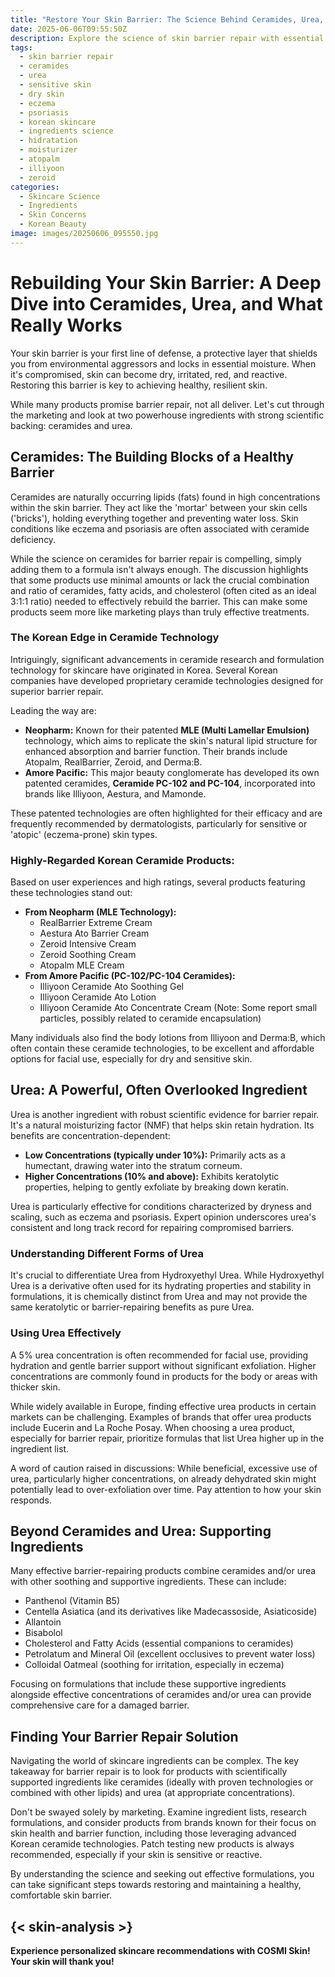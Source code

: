 ```yaml
---
title: "Restore Your Skin Barrier: The Science Behind Ceramides, Urea, and Korean Skincare Innovations"
date: 2025-06-06T09:55:50Z
description: Explore the science of skin barrier repair with essential ingredients like ceramides and urea. Learn about effective formulations, concentrations, and the pioneering role of Korean beauty in ceramide technology.
tags:
  - skin barrier repair
  - ceramides
  - urea
  - sensitive skin
  - dry skin
  - eczema
  - psoriasis
  - korean skincare
  - ingredients science
  - hidratation
  - moisturizer
  - atopalm
  - illiyoon
  - zeroid
categories:
  - Skincare Science
  - Ingredients
  - Skin Concerns
  - Korean Beauty
image: images/20250606_095550.jpg
---
```


# Rebuilding Your Skin Barrier: A Deep Dive into Ceramides, Urea, and What Really Works

Your skin barrier is your first line of defense, a protective layer that shields you from environmental aggressors and locks in essential moisture. When it's compromised, skin can become dry, irritated, red, and reactive. Restoring this barrier is key to achieving healthy, resilient skin.

While many products promise barrier repair, not all deliver. Let's cut through the marketing and look at two powerhouse ingredients with strong scientific backing: ceramides and urea.

## Ceramides: The Building Blocks of a Healthy Barrier

Ceramides are naturally occurring lipids (fats) found in high concentrations within the skin barrier. They act like the 'mortar' between your skin cells ('bricks'), holding everything together and preventing water loss. Skin conditions like eczema and psoriasis are often associated with ceramide deficiency.

While the science on ceramides for barrier repair is compelling, simply adding them to a formula isn't always enough. The discussion highlights that some products use minimal amounts or lack the crucial combination and ratio of ceramides, fatty acids, and cholesterol (often cited as an ideal 3:1:1 ratio) needed to effectively rebuild the barrier. This can make some products seem more like marketing plays than truly effective treatments.

### The Korean Edge in Ceramide Technology

Intriguingly, significant advancements in ceramide research and formulation technology for skincare have originated in Korea. Several Korean companies have developed proprietary ceramide technologies designed for superior barrier repair.

Leading the way are:

*   **Neopharm:** Known for their patented **MLE (Multi Lamellar Emulsion)** technology, which aims to replicate the skin's natural lipid structure for enhanced absorption and barrier function. Their brands include Atopalm, RealBarrier, Zeroid, and Derma:B.
*   **Amore Pacific:** This major beauty conglomerate has developed its own patented ceramides, **Ceramide PC-102 and PC-104**, incorporated into brands like Illiyoon, Aestura, and Mamonde.

These patented technologies are often highlighted for their efficacy and are frequently recommended by dermatologists, particularly for sensitive or 'atopic' (eczema-prone) skin types.

### Highly-Regarded Korean Ceramide Products:

Based on user experiences and high ratings, several products featuring these technologies stand out:

*   **From Neopharm (MLE Technology):**
    *   RealBarrier Extreme Cream
    *   Aestura Ato Barrier Cream
    *   Zeroid Intensive Cream
    *   Zeroid Soothing Cream
    *   Atopalm MLE Cream
*   **From Amore Pacific (PC-102/PC-104 Ceramides):**
    *   Illiyoon Ceramide Ato Soothing Gel
    *   Illiyoon Ceramide Ato Lotion
    *   Illiyoon Ceramide Ato Concentrate Cream (Note: Some report small particles, possibly related to ceramide encapsulation)

Many individuals also find the body lotions from Illiyoon and Derma:B, which often contain these ceramide technologies, to be excellent and affordable options for facial use, especially for dry and sensitive skin.

## Urea: A Powerful, Often Overlooked Ingredient

Urea is another ingredient with robust scientific evidence for barrier repair. It's a natural moisturizing factor (NMF) that helps skin retain hydration. Its benefits are concentration-dependent:

*   **Low Concentrations (typically under 10%):** Primarily acts as a humectant, drawing water into the stratum corneum.
*   **Higher Concentrations (10% and above):** Exhibits keratolytic properties, helping to gently exfoliate by breaking down keratin.

Urea is particularly effective for conditions characterized by dryness and scaling, such as eczema and psoriasis. Expert opinion underscores urea's consistent and long track record for repairing compromised barriers.

### Understanding Different Forms of Urea

It's crucial to differentiate Urea from Hydroxyethyl Urea. While Hydroxyethyl Urea is a derivative often used for its hydrating properties and stability in formulations, it is chemically distinct from Urea and may not provide the same keratolytic or barrier-repairing benefits as pure Urea.

### Using Urea Effectively

A 5% urea concentration is often recommended for facial use, providing hydration and gentle barrier support without significant exfoliation. Higher concentrations are commonly found in products for the body or areas with thicker skin.

While widely available in Europe, finding effective urea products in certain markets can be challenging. Examples of brands that offer urea products include Eucerin and La Roche Posay. When choosing a urea product, especially for barrier repair, prioritize formulas that list Urea higher up in the ingredient list.

A word of caution raised in discussions: While beneficial, excessive use of urea, particularly higher concentrations, on already dehydrated skin might potentially lead to over-exfoliation over time. Pay attention to how your skin responds.

## Beyond Ceramides and Urea: Supporting Ingredients

Many effective barrier-repairing products combine ceramides and/or urea with other soothing and supportive ingredients. These can include:

*   Panthenol (Vitamin B5)
*   Centella Asiatica (and its derivatives like Madecassoside, Asiaticoside)
*   Allantoin
*   Bisabolol
*   Cholesterol and Fatty Acids (essential companions to ceramides)
*   Petrolatum and Mineral Oil (excellent occlusives to prevent water loss)
*   Colloidal Oatmeal (soothing for irritation, especially in eczema)

Focusing on formulations that include these supportive ingredients alongside effective concentrations of ceramides and/or urea can provide comprehensive care for a damaged barrier.

## Finding Your Barrier Repair Solution

Navigating the world of skincare ingredients can be complex. The key takeaway for barrier repair is to look for products with scientifically supported ingredients like ceramides (ideally with proven technologies or combined with other lipids) and urea (at appropriate concentrations).

Don't be swayed solely by marketing. Examine ingredient lists, research formulations, and consider products from brands known for their focus on skin health and barrier function, including those leveraging advanced Korean ceramide technologies. Patch testing new products is always recommended, especially if your skin is sensitive or reactive.

By understanding the science and seeking out effective formulations, you can take significant steps towards restoring and maintaining a healthy, comfortable skin barrier.

{< skin-analysis >}
---  
**Experience personalized skincare recommendations with COSMI Skin! Your skin will thank you!**
